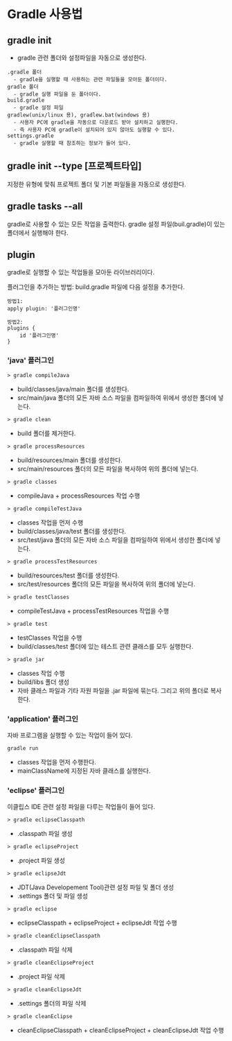 # Gradle 사용법

## gradle init
- gradle 관련 폴더와 설정파일을 자동으로 생성한다.
```
.gradle 폴더
  - gradle을 실행할 때 사용하는 관련 파일들을 모아둔 폴더이다.
gradle 폴더 
  - gradle 실행 파일을 둔 폴더이다.
build.gradle
  - gradle 설정 파일 
gradlew(unix/linux 용), gradlew.bat(windows 용)
  - 사용자 PC에 gradle을 자동으로 다운로드 받아 설치하고 실행한다.
  - 즉 사용자 PC에 gradle이 설치되어 있지 않아도 실행할 수 있다.  
settings.gradle
  - gradle 실행할 때 참조하는 정보가 들어 있다. 
```

## gradle init --type [프로젝트타입]
지정한 유형에 맞춰 프로젝트 폴더 및 기본 파일들을 자동으로 생성한다.

## gradle tasks --all
gradle로 사용할 수 있는 모든 작업을 출력한다.
gradle 설정 파일(buil.gradle)이 있는 폴더에서 실행해야 한다.

## plugin
gradle로 실행할 수 있는 작업들을 모아둔 라이브러리이다.

플러그인을 추가하는 방법: build.gradle 파일에 다음 설정을 추가한다. 
```
방법1:
apply plugin: '플러그인명'

방법2:
plugins {
    id '플러그인명'
}
```

### 'java' 플러그인 
```
> gradle compileJava
```
- build/classes/java/main 폴더를 생성한다.
- src/main/java 폴더의 모든 자바 소스 파일을 컴파일하여 위에서 생성한 폴더에 넣는다.


```
> gradle clean
```
- build 폴더를 제거한다.

```
> gradle processResources
```
- build/resources/main 폴더를 생성한다.
- src/main/resources 폴더의 모든 파일을 복사하여 위의 폴더에 넣는다.


```
> gradle classes
```
- compileJava + processResources 작업 수행

```
> gradle compileTestJava
```
- classes 작업을 먼저 수행
- build/classes/java/test 폴더를 생성한다.
- src/test/java 폴더의 모든 자바 소스 파일을 컴파일하여 위에서 생성한 폴더에 넣는다.

```
> gradle processTestResources
```
- build/resources/test 폴더를 생성한다.
- src/test/resources 폴더의 모든 파일을 복사하여 위의 폴더에 넣는다.

```
> gradle testClasses
```
- compileTestJava + processTestResources 작업을 수행 

```
> gradle test
```
- testClasses 작업을 수행
- build/classes/test 폴더에 있는 테스트 관련 클래스를 모두 실행한다. 

```
> gradle jar
```
- classes 작업 수행
- build/libs 폴더 생성
- 자바 클래스 파일과 기타 자원 파일을 .jar 파일에 묶는다. 그리고 위의 폴더로 복사한다.

### 'application' 플러그인
자바 프로그램을 실행할 수 있는 작업이 들어 있다.

```
gradle run
```
- classes 작업을 먼저 수행한다.
- mainClassName에 지정된 자바 클래스를 실행한다.

### 'eclipse' 플러그인
이클립스 IDE 관련 설정 파일을 다루는 작업들이 들어 있다.

```
> gradle eclipseClasspath
```
- .classpath 파일 생성

```
> gradle eclipseProject
```
- .project 파일 생성

```
> gradle eclipseJdt
```
- JDT(Java Developement Tool)관련 설정 파일 및 폴더 생성 
- .settings 폴더 및 파일 생성

```
> gradle eclipse
```
- eclipseClasspath + eclipseProject + eclipseJdt 작업 수행

```
> gradle cleanEclipseClasspath
```
- .classpath 파일 삭제

```
> gradle cleanEclipseProject
```
- .project 파일 삭제

```
> gradle cleanEclipseJdt
```
- .settings 폴더의 파일 삭제

```
> gradle cleanEclipse
```
- cleanEclipseClasspath + cleanEclipseProject + cleanEclipseJdt 작업 수행







